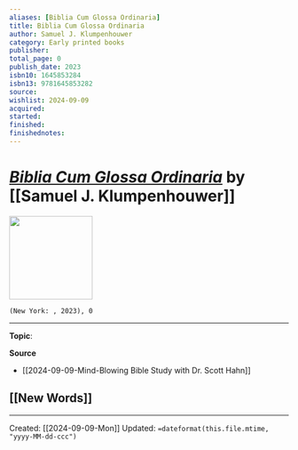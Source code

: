 ```yaml
---
aliases: [Biblia Cum Glossa Ordinaria]
title: Biblia Cum Glossa Ordinaria
author: Samuel J. Klumpenhouwer
category: Early printed books
publisher: 
total_page: 0
publish_date: 2023
isbn10: 1645853284
isbn13: 9781645853282
source: 
wishlist: 2024-09-09
acquired: 
started: 
finished: 
finishednotes: 
---
```

# *[Biblia Cum Glossa Ordinaria](https://stpaulcenter.com/product/biblia-cum-glossa-ordinaria-genesis-the-great-medieval-commentary-on-sacred-scripture/)* by [[Samuel J. Klumpenhouwer]]

<img src="https://stpaulcenter.com/wp-content/uploads/2023/05/Glossa_Cover_5.2.23_B.gif" width=150>

`(New York: , 2023), 0`



--- 
**Topic**: 

**Source**
- [[2024-09-09-Mind-Blowing Bible Study with Dr. Scott Hahn]]
 
**[[New Words]]**
- 

---
Created: [[2024-09-09-Mon]]
Updated: `=dateformat(this.file.mtime, "yyyy-MM-dd-ccc")`